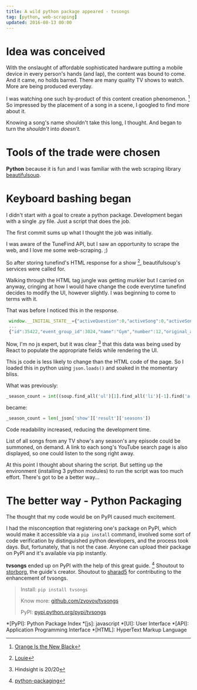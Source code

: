 ```yaml
---
title: A wild python package appeared - tvsongs
tag: [python, web-scraping]
updated: 2016-08-13 00:00
---
```


# Idea was conceived

With the onslaught of affordable sophisticated hardware putting a mobile device in every person's hands (and lap), the content was bound to come. And it came, no holds barred. There are many quality TV shows to watch. More are being produced everyday.

I was watching one such by-product of this content creation phenomenon. [^1] So impressed by the placement of a song in a scene, I googled to find more about it.

Knowing a song's name shouldn't take this long, I thought. And began to turn the *shouldn't* into *doesn't.*

# Tools of the trade were chosen

**Python** because it is fun and I was familiar with the web scraping library [beautifulsoup](https://www.crummy.com/software/BeautifulSoup/).

# Keyboard bashing began

I didn't start with a goal to create a python package. Development began with a single .py file. Just a script that does the job.

The first commit sums up what I thought the job was initially.

<script src="https://gist.github.com/zvovov/581d5ff1edf425544015b009d078295b.js"></script>

I was aware of the TuneFind API, but I saw an opportunity to scrape the web, and I love me some web-scraping. ;)

So after storing tunefind's HTML response for a show [^2], beautifulsoup's services were called for.

Walking through the HTML tag jungle was getting murkier but I carried on anyway, cringing at how I would have change the code everytime tunefind decides to modify the UI, however slightly. I was beginning to come to terms with it.

That was before I noticed this in the response.

```javascript
 window.__INITIAL_STATE__={"activeQuestion":0,"activeSong":0,"activeSongEvent":0,
 ...
 {"id":35422,"event_group_id":3024,"name":"Gym","number":12,"original_air_date":1283817600,"locked":false,"episode_description":"Louis tries to get healthy.","question_count":0,"song_count":0,"airdate_day":"07","airdate_month":"09","airdate_month_short":"Sep","airdate_year":"2010","is_tombstone":false,"tombstone_conflict":false}
```

Now, I'm no js expert, but it was clear [^3] that this data was being used by React to populate the appropriate fields while rendering the UI.

This js code is less likely to change than the HTML code of the page. So I loaded this in python using ``` json.loads() ``` and soaked in the momentary bliss.

What was previously:

```python
_season_count = int((soup.find_all('ul')[1].find_all('li')[-1].find('a')['href'])[-1])
```

became:

```python
_season_count = len(_json['show']['result']['seasons'])
```

Code readability increased, reducing the development time.

List of all songs from any TV show's any season's any episode could be summoned, on demand. A link to each song's YouTube search page is also displayed, so one could listen to the song right away.

At this point I thought about sharing the script. But setting up the environment (installing 3 python modules) to run the script was too much effort. There's got to be a better way...

# The better way - Python Packaging

The thought that my code would be on PyPI caused much excitement.

I had the misconception that registering one's package on PyPI, which would make it accessible via a ``` pip install ``` command, involved some sort of code verification by distinguished python developers, and the process took days. But, fortunately, that is not the case. Anyone can upload their package on PyPI and it's available via pip instantly.

**tvsongs** ended up on PyPI with the help of this great guide. [^4] Shoutout to [storborg](https://github.com/storborg), the guide's creator. Shoutout to [sharad5](https://github.com/sharad5) for contributing to the enhancement of tvsongs.

> Install:
> ``` pip install tvsongs ```
>
> Know more:
> [github.com/zvovov/tvsongs](https://github.com/zvovov/tvsongs)
>
> PyPI: 
> [pypi.python.org/pypi/tvsongs](https://pypi.python.org/pypi/tvsongs)


[^1]: [Orange Is the New Black](http://www.imdb.com/title/tt2372162/)
[^2]: [Louie](http://www.imdb.com/title/tt1492966/)
[^3]: Hindsight is 20/20
[^4]: [python-packaging](https://python-packaging.readthedocs.io/en/latest/)

*[PyPI]: Python Package Index
*[js]: javascript
*[UI]: User Interface
*[API]: Application Programming Interface
*[HTML]: HyperText Markup Language
